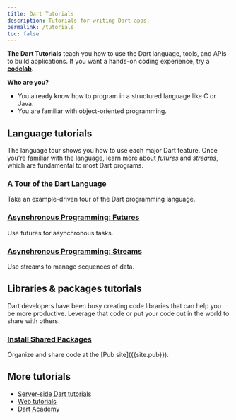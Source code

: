 ```yaml
---
title: Dart Tutorials
description: Tutorials for writing Dart apps.
permalink: /tutorials
toc: false
---
```


**The Dart Tutorials** teach you how to use the Dart
language, tools, and APIs to build applications.
If you want a hands-on coding experience, try a
**[codelab](/codelabs)**.

**Who are you?**

* You already know how to program in a structured language like C or Java.
* You are familiar with object-oriented programming.

## Language tutorials

The language tour shows you how to use each major Dart feature.
Once you're familiar with the language,
learn more about _futures_ and _streams_,
which are fundamental to most Dart programs.

<div class="card-grid">
  <div class="card">
    <h3><a href="/guides/language/language-tour">A Tour of the Dart Language</a></h3>
    <p>Take an example-driven tour of the Dart programming language.</p>
  </div>
  <div class="card">
    <h3><a href="/tutorials/language/futures">Asynchronous Programming:
        Futures</a></h3>
    <p>Use futures for asynchronous tasks.</p>
  </div>
  <div class="card">
    <h3><a href="/tutorials/language/streams">Asynchronous Programming:
       Streams</a></h3>
    <p>Use streams to manage sequences of data.</p>
  </div>
</div>

## Libraries &amp; packages tutorials

Dart developers have been busy creating code libraries that can help you
be more productive.
Leverage that code or put your code out in the world to share with others.

<div class="card-grid">
  <div class="card">
    <h3><a href="/tutorials/libraries/shared-pkgs">Install Shared Packages</a></h3>
    <p>Organize and share code at the
       [Pub site]({{site.pub}}).</p>
  </div>
</div>

## More tutorials

* [Server-side Dart tutorials](/tutorials/server)
* [Web tutorials]({{site.webdev}}/tutorials)
* [Dart Academy](https://dart.academy)

